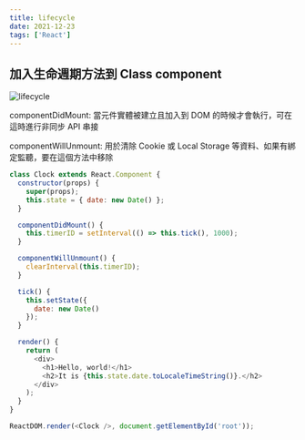 ```yaml
---
title: lifecycle
date: 2021-12-23
tags: ['React']
---
```


## 加入生命週期方法到 Class component

![lifecycle](https://i.imgur.com/ujWZFTc.png)

componentDidMount: 當元件實體被建立且加入到 DOM 的時候才會執行，可在這時進行非同步 API 串接

componentWillUnmount: 用於清除 Cookie 或 Local Storage 等資料、如果有綁定監聽，要在這個方法中移除

```javascript
class Clock extends React.Component {
  constructor(props) {
    super(props);
    this.state = { date: new Date() };
  }

  componentDidMount() {
    this.timerID = setInterval(() => this.tick(), 1000);
  }

  componentWillUnmount() {
    clearInterval(this.timerID);
  }

  tick() {
    this.setState({
      date: new Date()
    });
  }

  render() {
    return (
      <div>
        <h1>Hello, world!</h1>
        <h2>It is {this.state.date.toLocaleTimeString()}.</h2>
      </div>
    );
  }
}

ReactDOM.render(<Clock />, document.getElementById('root'));
```

